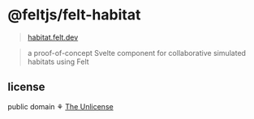 # @feltjs/felt-habitat

> [habitat.felt.dev](https://habitat.felt.dev/)

> a proof-of-concept Svelte component for collaborative simulated habitats using Felt

## license

public domain ⚘ [The Unlicense](LICENSE)
